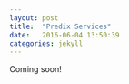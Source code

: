 ```yaml
---
layout: post
title:  "Predix Services"
date:   2016-06-04 13:50:39
categories: jekyll
---
```

Coming soon!
